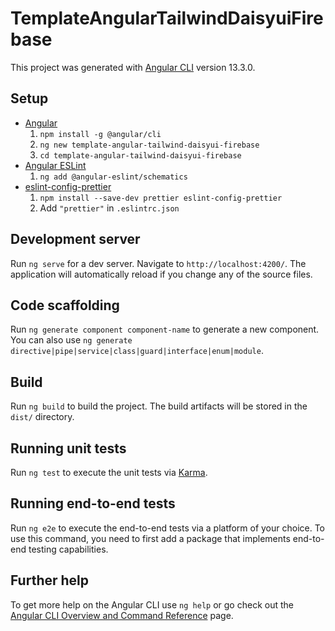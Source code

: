 # TemplateAngularTailwindDaisyuiFirebase

This project was generated with [Angular CLI](https://github.com/angular/angular-cli) version 13.3.0.

## Setup

- [Angular](https://angular.io/guide/setup-local)
  1. `npm install -g @angular/cli`
  1. `ng new template-angular-tailwind-daisyui-firebase`
  1. `cd template-angular-tailwind-daisyui-firebase`
- [Angular ESLint](https://github.com/angular-eslint/angular-eslint)
  1. `ng add @angular-eslint/schematics`
- [eslint-config-prettier](https://github.com/prettier/eslint-config-prettier)
  1. `npm install --save-dev prettier eslint-config-prettier`
  1. Add `"prettier"` in `.eslintrc.json`

## Development server

Run `ng serve` for a dev server. Navigate to `http://localhost:4200/`. The application will automatically reload if you change any of the source files.

## Code scaffolding

Run `ng generate component component-name` to generate a new component. You can also use `ng generate directive|pipe|service|class|guard|interface|enum|module`.

## Build

Run `ng build` to build the project. The build artifacts will be stored in the `dist/` directory.

## Running unit tests

Run `ng test` to execute the unit tests via [Karma](https://karma-runner.github.io).

## Running end-to-end tests

Run `ng e2e` to execute the end-to-end tests via a platform of your choice. To use this command, you need to first add a package that implements end-to-end testing capabilities.

## Further help

To get more help on the Angular CLI use `ng help` or go check out the [Angular CLI Overview and Command Reference](https://angular.io/cli) page.
